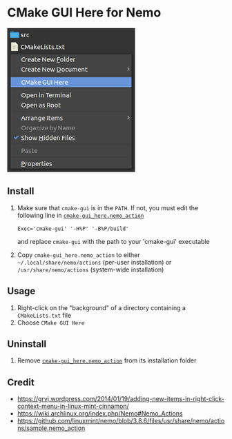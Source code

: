 # CMake GUI Here for Nemo

![](screenshot.png)

## Install

1. Make sure that `cmake-gui` is in the `PATH`.
If not, you must edit the following line in [`cmake-gui_here.nemo_action`](cmake-gui_here.nemo_action)

    ```
    Exec='cmake-gui' '-H%P' '-B%P/build'
    ```

    and replace `cmake-gui` with the path to your 'cmake-gui' executable

1. Copy `cmake-gui_here.nemo_action` to
either `~/.local/share/nemo/actions` (per-user installation)
or     `/usr/share/nemo/actions`     (system-wide installation)

## Usage

1. Right-click on the "background" of a directory containing a `CMakeLists.txt` file
1. Choose `CMake GUI Here`

## Uninstall

1. Remove [`cmake-gui_here.nemo_action`](cmake-gui_here.nemo_action) from its installation folder

## Credit

* https://grvj.wordpress.com/2014/01/19/adding-new-items-in-right-click-context-menu-in-linux-mint-cinnamon/
* https://wiki.archlinux.org/index.php/Nemo#Nemo_Actions
* https://github.com/linuxmint/nemo/blob/3.8.6/files/usr/share/nemo/actions/sample.nemo_action
